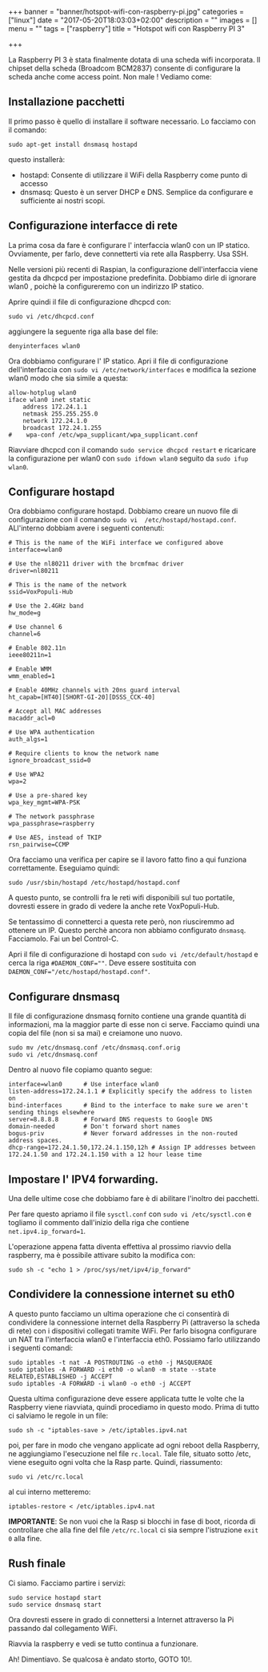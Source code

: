 +++
banner = "banner/hotspot-wifi-con-raspberry-pi.jpg"
categories = ["linux"]
date = "2017-05-20T18:03:03+02:00"
description = ""
images = []
menu = ""
tags = ["raspberry"]
title = "Hotspot wifi con Raspberry PI 3"

+++

La Raspberry PI 3 è stata finalmente dotata di una scheda wifi incorporata. Il chipset della scheda (Broadcom BCM2837) consente di configurare la scheda anche come access point. Non male !
Vediamo come:
<!--more-->

##  Installazione pacchetti

Il primo passo è quello di installare il software necessario. Lo facciamo con il comando:

    sudo apt-get install dnsmasq hostapd

questo installerà:

* hostapd: Consente di utilizzare il WiFi della Raspberry come punto di accesso
* dnsmasq: Questo è un server DHCP e DNS. Semplice da configurare e sufficiente ai nostri scopi.

## Configurazione interfacce di rete

La prima cosa da fare è configurare l' interfaccia wlan0 con un IP statico.
Ovviamente, per farlo, deve connetterti via rete alla Raspberry.
Usa SSH.

Nelle versioni più recenti di Raspian, la configurazione dell'interfaccia viene gestita da dhcpcd per impostazione predefinita. Dobbiamo dirle di ignorare wlan0 , poichè la configureremo con un indirizzo IP statico.

Aprire quindi il file di configurazione dhcpcd con:

    sudo vi /etc/dhcpcd.conf

aggiungere la seguente riga alla base del file:

    denyinterfaces wlan0

Ora dobbiamo configurare l' IP statico.
Apri il file di configurazione dell'interfaccia con ``sudo vi /etc/network/interfaces`` e modifica la sezione wlan0 modo che sia simile a questa:

    allow-hotplug wlan0
    iface wlan0 inet static
        address 172.24.1.1
        netmask 255.255.255.0
        network 172.24.1.0
        broadcast 172.24.1.255
    #    wpa-conf /etc/wpa_supplicant/wpa_supplicant.conf

Riavviare dhcpcd con il comando ``sudo service dhcpcd restart`` e ricaricare la configurazione per wlan0 con ``sudo ifdown wlan0`` seguito da ``sudo ifup wlan0``.

## Configurare hostapd

Ora dobbiamo configurare hostapd.
Dobbiamo creare un nuovo file di configurazione con il comando ``sudo vi  /etc/hostapd/hostapd.conf``.
ALl'interno dobbiam avere i seguenti contenuti:

    # This is the name of the WiFi interface we configured above
    interface=wlan0

    # Use the nl80211 driver with the brcmfmac driver
    driver=nl80211

    # This is the name of the network
    ssid=VoxPopuli-Hub

    # Use the 2.4GHz band
    hw_mode=g

    # Use channel 6
    channel=6

    # Enable 802.11n
    ieee80211n=1

    # Enable WMM
    wmm_enabled=1

    # Enable 40MHz channels with 20ns guard interval
    ht_capab=[HT40][SHORT-GI-20][DSSS_CCK-40]

    # Accept all MAC addresses
    macaddr_acl=0

    # Use WPA authentication
    auth_algs=1

    # Require clients to know the network name
    ignore_broadcast_ssid=0

    # Use WPA2
    wpa=2

    # Use a pre-shared key
    wpa_key_mgmt=WPA-PSK

    # The network passphrase
    wpa_passphrase=raspberry

    # Use AES, instead of TKIP
    rsn_pairwise=CCMP

Ora facciamo una verifica per capire se il lavoro fatto fino a qui funziona correttamente.
Eseguiamo quindi:

    sudo /usr/sbin/hostapd /etc/hostapd/hostapd.conf

A questo punto, se controlli fra le reti wifi disponibili sul tuo portatile,  dovresti essere in grado di vedere la anche rete  VoxPopuli-Hub.

Se tentassimo di connetterci a questa rete però, non riusciremmo ad ottenere un IP. Questo perchè ancora non abbiamo configurato ``dnsmasq``.
Facciamolo. Fai un bel Control-C.

Apri il file di configurazione di hostapd con ``sudo vi /etc/default/hostapd`` e cerca la riga ``#DAEMON_CONF=""``. Deve essere sostituita con ``DAEMON_CONF="/etc/hostapd/hostapd.conf"``.

## Configurare dnsmasq

Il file di configurazione dnsmasq fornito contiene una grande quantità di informazioni, ma la maggior parte di esse non ci serve.
Facciamo quindi una copia del file (non si sa mai) e creiamone uno nuovo.

    sudo mv /etc/dnsmasq.conf /etc/dnsmasq.conf.orig
    sudo vi /etc/dnsmasq.conf

Dentro al nuovo file copiamo quanto segue:

    interface=wlan0      # Use interface wlan0
    listen-address=172.24.1.1 # Explicitly specify the address to listen on
    bind-interfaces      # Bind to the interface to make sure we aren't sending things elsewhere
    server=8.8.8.8       # Forward DNS requests to Google DNS
    domain-needed        # Don't forward short names
    bogus-priv           # Never forward addresses in the non-routed address spaces.
    dhcp-range=172.24.1.50,172.24.1.150,12h # Assign IP addresses between 172.24.1.50 and 172.24.1.150 with a 12 hour lease time

## Impostare l' IPV4 forwarding.

Una delle ultime cose che dobbiamo fare è di abilitare l'inoltro dei pacchetti.

Per fare questo apriamo il file ``sysctl.conf`` con ``sudo vi /etc/sysctl.con`` e togliamo il commento dall'inizio della riga che contiene ``net.ipv4.ip_forward=1``.

L'operazione appena fatta diventa effettiva al prossimo riavvio della raspberry, ma è possibile attivare subito la modifica con:

    sudo sh -c "echo 1 > /proc/sys/net/ipv4/ip_forward"

## Condividere la connessione internet su eth0

A questo punto facciamo un ultima operazione che ci consentirà di condividere la connessione internet della Raspberry Pi (attraverso la scheda di rete) con i dispositivi collegati tramite WiFi. Per farlo bisogna configurare un NAT tra l'interfaccia wlan0 e l'interfaccia eth0.
Possiamo farlo utilizzando i seguenti comandi:

    sudo iptables -t nat -A POSTROUTING -o eth0 -j MASQUERADE
    sudo iptables -A FORWARD -i eth0 -o wlan0 -m state --state RELATED,ESTABLISHED -j ACCEPT
    sudo iptables -A FORWARD -i wlan0 -o eth0 -j ACCEPT

Questa ultima configurazione deve essere applicata tutte le volte che la Raspberry viene riavviata, quindi procediamo in questo modo. Prima di tutto ci salviamo le regole in un file:

    sudo sh -c "iptables-save > /etc/iptables.ipv4.nat

poi, per fare in modo che vengano applicate ad ogni reboot della Raspberry, ne aggiungiamo l'esecuzione nel file ``rc.local``. Tale file, situato sotto /etc, viene eseguito ogni volta che la Rasp parte.
Quindi, riassumento:

    sudo vi /etc/rc.local

al cui interno metteremo:

    iptables-restore < /etc/iptables.ipv4.nat

**IMPORTANTE**: Se non vuoi che la Rasp si blocchi in fase di boot, ricorda di controllare che alla fine del file ``/etc/rc.local`` ci sia sempre l'istruzione ``exit 0`` alla fine.

## Rush finale

Ci siamo. Facciamo partire i servizi:

    sudo service hostapd start
    sudo service dnsmasq start

Ora dovresti essere in grado di connettersi a Internet attraverso la Pi passando dal collegamento WiFi.

Riavvia la raspberry e vedi se tutto continua a funzionare.

Ah! Dimentiavo. Se qualcosa è andato storto, GOTO 10!.

<!--

Riferimenti:

https://frillip.com/using-your-raspberry-pi-3-as-a-wifi-access-point-with-hostapd

-->
